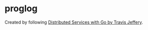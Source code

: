 # proglog

Created by following [Distributed Services with Go by Travis Jeffery](https://pragprog.com/titles/tjgo/distributed-services-with-go/).

